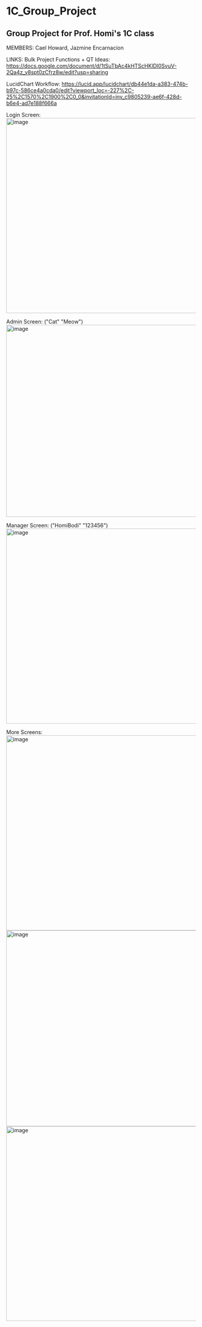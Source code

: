 # 1C_Group_Project
Group Project for Prof. Homi's 1C class
---------------------------------------
MEMBERS: 
Cael Howard, Jazmine Encarnacion

LINKS:
Bulk Project Functions + QT Ideas:
https://docs.google.com/document/d/1tSuTbAc4kHTScHKlDl0SvuV-2Qa4z_v8spt0zCfrz8w/edit?usp=sharing

LucidChart Workflow:
https://lucid.app/lucidchart/db44e1da-a383-474b-b97c-586ce4a0cda0/edit?viewport_loc=-227%2C-25%2C1570%2C1900%2C0_0&invitationId=inv_c9805239-ae6f-428d-b6e4-ad7e188f666a

Login Screen:
<img width="518" alt="image" src="https://github.com/idkcustardpie/1C_BulkProject/assets/132321548/4140487d-4b31-4d32-b7c3-111b05de1587">

Admin Screen: ("Cat" "Meow")
<img width="510" alt="image" src="https://github.com/idkcustardpie/1C_BulkProject/assets/132321548/95ac6feb-112a-42b3-ac4d-9383be33fbe9">

Manager Screen: ("HomiBodi" "123456")
<img width="518" alt="image" src="https://github.com/idkcustardpie/1C_BulkProject/assets/132321548/5ba8ffe1-043c-4ce6-a7f3-9baaf3d799d2">

More Screens:
<img width="518" alt="image" src="https://github.com/idkcustardpie/1C_BulkProject/assets/132321548/71d93ccd-bef0-4ce1-be55-b66f3ec8ddb9">
<img width="520" alt="image" src="https://github.com/idkcustardpie/1C_BulkProject/assets/132321548/5dffdb56-7913-42d9-a9fd-41d4d37ed8f0">
<img width="517" alt="image" src="https://github.com/idkcustardpie/1C_BulkProject/assets/132321548/545f45bd-c249-4096-937b-d6e96adf85d0">

